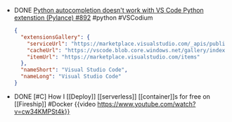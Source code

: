 - DONE [Python autocompletion doesn't work with VS Code Python extenstion (Pylance) #892](https://github.com/VSCodium/vscodium/issues/892#issuecomment-986663776) #python #VSCodium
  ```json
  {
    "extensionsGallery": {
      "serviceUrl": "https://marketplace.visualstudio.com/_apis/public/gallery",
      "cacheUrl": "https://vscode.blob.core.windows.net/gallery/index",
      "itemUrl": "https://marketplace.visualstudio.com/items"
    },
    "nameShort": "Visual Studio Code",
    "nameLong": "Visual Studio Code"
  }
  ```
- DONE [#C] How I [[Deploy]] [[serverless]] [[container]]s for free on [[Fireship]] #Docker
  {{video https://www.youtube.com/watch?v=cw34KMPSt4k}}